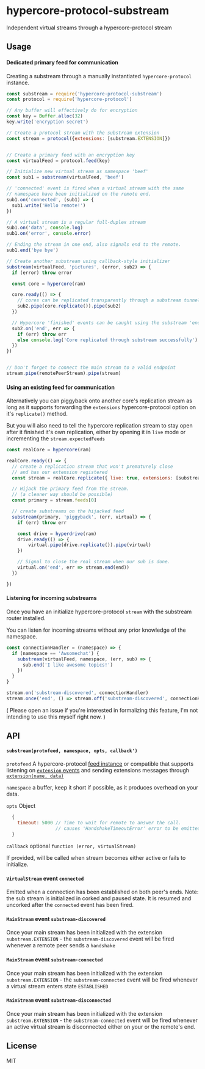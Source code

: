 # hypercore-protocol-substream

Independent virtual streams through a hypercore-protocol stream


## Usage

#### Dedicated primary feed for communication

Creating a substream through a manually instantiated `hypercore-protocol`
instance.

```js
const substream = require('hypercore-protocol-substream')
const protocol = require('hypercore-protocol')

// Any buffer will effectively do for encryption
const key = Buffer.alloc(32)
key.write('encryption secret')

// Create a protocol stream with the substream extension
const stream = protocol({extensions: [substream.EXTENSION]})


// Create a primary feed with an encryption key
const virtualFeed = protocol.feed(key)

// Initialize new virtual stream as namespace 'beef'
const sub1 = substream(virtualFeed, 'beef')

// 'connected' event is fired when a virtual stream with the same
// namespace have been initialized on the remote end.
sub1.on('connected', (sub1) => {
  sub1.write('Hello remote!')
})

// A virtual stream is a regular full-duplex stream
sub1.on('data', console.log)
sub1.on('error', console.error)

// Ending the stream in one end, also signals end to the remote.
sub1.end('bye bye')

// Create another substream using callback-style initializer
substream(virtualFeed, 'pictures', (error, sub2) => {
  if (error) throw error

  const core = hypercore(ram)

  core.ready(() => {
    // cores can be replicated transparently through a substream tunnel
    sub2.pipe(core.replicate()).pipe(sub2)
  })

  // Hypercore 'finished' events can be caught using the substream 'end' event.
  sub2.on('end', err => {
    if (err) throw err
    else console.log('Core replicated through substream successfully')
  })
})


// Don't forget to connect the main stream to a valid endpoint
stream.pipe(remotePeerStream).pipe(stream)
```

#### Using an existing feed for communication

Alternatively you can piggyback onto another core's replication stream
as long as it supports forwarding the `extensions` hypercore-protocol option
on it's `replicate()` method.

But you will also need to tell the hypercore replication stream to stay open
after it finished it's own replication, either by opening it in `live` mode
or incrementing the `stream.expectedFeeds`

```js
const realCore = hypercore(ram)

realCore.ready(() => {
  // create a replication stream that won't prematurely close
  // and has our extension registered
  const stream = realCore.replicate({ live: true, extensions: [substream.EXTENSION] })

  // Hijack the primary feed from the stream.
  // (a cleaner way should be possible)
  const primary = stream.feeds[0]

  // create substreams on the hijacked feed
  substream(primary, 'piggyback', (err, virtual) => {
    if (err) throw err

    const drive = hyperdrive(ram)
    drive.ready(() => {
        virtual.pipe(drive.replicate()).pipe(virtual)
    })

    // Signal to close the real stream when our sub is done.
    virtual.on('end', err => stream.end(end))
  })

})

```

#### Listening for incoming substreams

Once you have an initialize hypercore-protocol `stream` with
the substream router installed.

You can listen for incoming streams without any prior knowledge of the namespace.

```js
const connectionHandler = (namespace) => {
  if (namespace == 'Awsomechat') {
    substream(virtualFeed, namespace, (err, sub) => {
      sub.end('I like awesome topics!')
    })
  }
}

stream.on('substream-discovered', connectionHandler)
stream.once('end', () => stream.off('substream-discovered', connectionHandler))
```
( Please open an issue if you're interested in formalizing this feature, I'm not
intending to use this myself right now. )


## API

#### `substream(protofeed, namespace, opts, callback')`

`protofeed` A hypercore-protocol [feed
instance](https://github.com/mafintosh/hypercore-protocol/blob/master/feed.js)
or compatible that supports listening on
[`extension` events](https://github.com/mafintosh/hypercore-protocol#feedonextension-name-message) and sending extensions messages through [`extension(name, data)`](https://github.com/mafintosh/hypercore-protocol#feedextensionname-message)

`namespace` a buffer, keep it short if possible, as it produces overhead on
your data.

`opts` Object
```js
  {
    timeout: 5000 // Time to wait for remote to answer the call.
                  // causes 'HandshakeTimeoutError' error to be emitted
  }
```

`callback` optional `function (error, virtualStream)`

If provided, will be called when stream becomes either
active or fails to initialize.

#### `VirtualStream` event `connected`

Emitted when a connection has been established on both peer's ends.
Note: the sub stream is initialized in corked and paused state.
It is resumed and uncorked after the `connected` event has been fired.


#### `MainStream` event `substream-discovered`

Once your main stream has been initialized with the extension
`substream.EXTENSION` - the `substream-discovered` event will be fired
whenever a remote peer sends a `handshake`

#### `MainStream` event `substream-connected`

Once your main stream has been initialized with the extension
`substream.EXTENSION` - the `substream-connected` event will be fired
whenever a virtual stream enters state `ESTABLISHED`


#### `MainStream` event `substream-disconnected`

Once your main stream has been initialized with the extension
`substream.EXTENSION` - the `substream-connected` event will be fired
whenever an active virtual stream is disconnected either on your or the remote's
end.


## License

MIT
